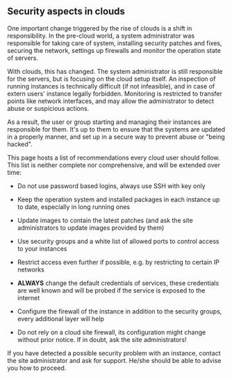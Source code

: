 ## Security aspects in clouds

One important change triggered by the rise of clouds is a shift in responsibility. In the pre-cloud world, a system administrator was responsible for taking care of system, installing security patches and fixes, securing the network, settings up firewalls and monitor the operation state of servers.

With clouds, this has changed. The system administrator is still responsible for the servers, but is focusing on the cloud setup itself. An inspection of running instances is technically difficult (if not infeasible), and in case of extern users' instance legally forbidden. Monitoring is restricted to transfer points like network interfaces, and may allow the administrator to detect abuse or suspicious actions.

As a result, the user or group starting and managing their instances are responsible for them. It's up to them to ensure that the systems are updated in a properly manner, and set up in a secure way to prevent abuse or "being hacked".

This page hosts a list of recommendations every cloud user should follow. This list is neither complete nor comprehensive, and will be extended over time:

*  Do not use password based logins, always use SSH with key only

*  Keep the operation system and installed packages in each instance up to date, especially in long running ones

*  Update images to contain the latest patches (and ask the site administrators to update images provided by them)

*  Use security groups and a white list of allowed ports to control access to your instances

*  Restrict access even further if possible, e.g. by restricting to certain IP networks

*  **ALWAYS** change the default credentials of services, these credentials are well known and will be probed if the service is exposed to the internet

*  Configure the firewall of the instance in addition to the security groups, every additional layer will help

*  Do not rely on a cloud site firewall, its configuration might change without prior notice. If in doubt, ask the site administrators!

If you have detected a possible security problem with an instance, contact the site administrator and ask for support. He/she should be able to advise you how to proceed.
